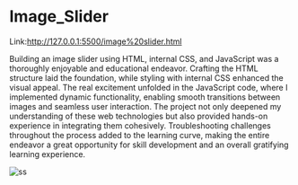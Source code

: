# Image_Slider

Link:http://127.0.0.1:5500/image%20slider.html

Building an image slider using HTML, internal CSS, and JavaScript was a thoroughly enjoyable and educational endeavor. Crafting the HTML structure laid the foundation, while styling with internal CSS enhanced the visual appeal. The real excitement unfolded in the JavaScript code, where I implemented dynamic functionality, enabling smooth transitions between images and seamless user interaction. The project not only deepened my understanding of these web technologies but also provided hands-on experience in integrating them cohesively. Troubleshooting challenges throughout the process added to the learning curve, making the entire endeavor a great opportunity for skill development and an overall gratifying learning experience.

![ss](https://github.com/TheMorpheus7/Image_Slider/assets/132814739/5bc51370-efd0-4b59-98a5-23de3369cb45)
